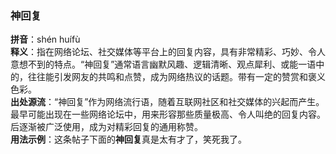 <!-- 作者 Gemini 2.0 Flash Thinking Experimental 2025/02/22 -->  
### 神回复  
**拼音**：shén huífù    
**释义**：指在网络论坛、社交媒体等平台上的回复内容，具有非常精彩、巧妙、令人意想不到的特点。“神回复”通常语言幽默风趣、逻辑清晰、观点犀利、或能一语中的，往往能引发网友的共鸣和点赞，成为网络热议的话题。带有一定的赞赏和褒义色彩。    
**出处源流**：“神回复”作为网络流行语，随着互联网社区和社交媒体的兴起而产生。最早可能出现在一些网络论坛中，用来形容那些质量极高、令人叫绝的回复内容。后逐渐被广泛使用，成为对精彩回复的通用称赞。    
**用法示例**：这条帖子下面的**神回复**真是太有才了，笑死我了。  
